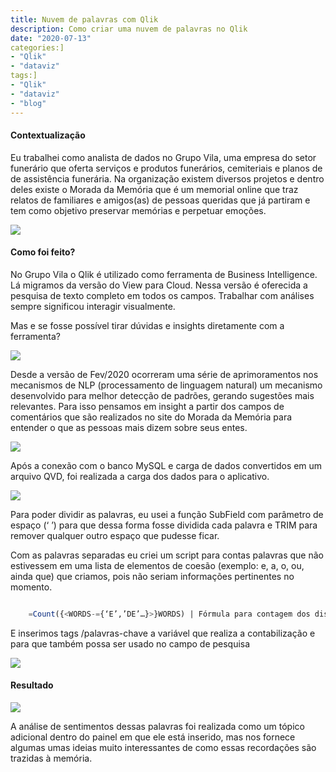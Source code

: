 ```yaml
---
title: Nuvem de palavras com Qlik
description: Como criar uma nuvem de palavras no Qlik
date: "2020-07-13"
categories:]
- "Qlik"
- "dataviz"
tags:]
- "Qlik"
- "dataviz"
- "blog"
---
```

#### Contextualização 



Eu trabalhei como analista de dados no Grupo Vila, uma empresa do setor funerário que oferta serviços e produtos funerários, cemiteriais e planos de de assistência funerária. Na organização existem diversos projetos e dentro deles existe o Morada da Memória que é um memorial online que traz relatos de familiares e amigos(as) de pessoas queridas que já partiram e tem como objetivo preservar memórias e perpetuar emoções.





![](https://miro.medium.com/max/700/1*wEHOfAw9XC3ysz4lVacwag.png)



#### Como foi feito? 

No Grupo Vila o Qlik é utilizado como ferramenta de Business Intelligence. Lá migramos da versão do View para Cloud. Nessa versão é oferecida a pesquisa de texto completo em todos os campos. Trabalhar com análises sempre significou interagir visualmente.



Mas e se fosse possível tirar dúvidas e insights diretamente com a ferramenta?



![](https://miro.medium.com/max/355/1*TvtbVl4wk7oXurjsE1rmYQ.png)







Desde a versão de Fev/2020 ocorreram uma série de aprimoramentos nos mecanismos de NLP (processamento de linguagem natural) um mecanismo desenvolvido para melhor detecção de padrões, gerando sugestões mais relevantes. Para isso pensamos em insight a partir dos campos de comentários que são realizados no site do Morada da Memória para entender o que as pessoas mais dizem sobre seus entes.



![](https://miro.medium.com/max/700/1*eojhz0x-ZlJmypJx_1r-rw.png)





Após a conexão com o banco MySQL e carga de dados convertidos em um arquivo QVD, foi realizada a carga dos dados para o aplicativo.



![](https://miro.medium.com/max/490/1*REkstcGUF6miOOrczergSw.png)



Para poder dividir as palavras, eu usei a função SubField com parâmetro de espaço (‘ ’) para que dessa forma fosse dividida cada palavra e TRIM para remover qualquer outro espaço que pudesse ficar.



Com as palavras separadas eu criei um script para contas palavras que não estivessem em uma lista de elementos de coesão (exemplo: e, a, o, ou, ainda que) que criamos, pois não seriam informações pertinentes no momento.

```sql

    =Count({<WORDS-={‘E’,’DE’…}>}WORDS) | Fórmula para contagem dos distintos

```



E inserimos tags /palavras-chave a variável que realiza a contabilização e para que também possa ser usado no campo de pesquisa



![](https://miro.medium.com/max/579/1*atSPDH3zOGeMUPGiRU6uqw.png)



#### Resultado 

![](https://miro.medium.com/max/674/1*PMJZwpcV33OJSoZWeqvcpg.png)



A análise de sentimentos dessas palavras foi realizada como um tópico adicional dentro do painel em que ele está inserido, mas nos fornece algumas umas ideias muito interessantes de como essas recordações são trazidas à memória.


